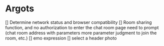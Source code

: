 # Argots

[] Determine network status and browser compatibility
[] Room sharing function, and no authorization to enter the chat room page need to prompt (chat room address with parameters more parameter judgment to join the room, etc.)
[] emo expression
[] select a header photo
